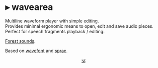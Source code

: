 # ▸ wavearea

Multiline waveform player with simple editing.<br/>
Provides minimal ergonomic means to open, edit and save audio pieces.<br/>
Perfect for speech fragments playback / editing.

<!-- [Demo](https://dy.github.io/wavearea?src=https://ia800207.us.archive.org/29/items/MLKDream/MLKDream_64kb.mp3). -->
[Forest sounds](https://dy.github.io/wavearea?src=https://cdn.freesound.org/previews/147/147582_1728127-lq.mp3).

Based on [wavefont](https://github.com/dy/wavefont) and [sprae](https://github.com/dy/sprae).

<!--
## Operations

All operations on audio are reflected in URL as:

```
?src=path/to/audio&clip=300-400&br=100..200..300&del=0-10..10-20&mute=10-20&...
```

Operations are applied to source in turn.
Supported operations are (measured in blocks, each block is 1024 samples wide):

* `src=path/to/audio` – load source file by URL. Can be wav, mp3 or ogg, or any other format supported by browser.
* `norm` – normalize audio - make sure max volume is 1.
* `clip=from-to` – slice audio to indicated range.
* `br=at..at..at...` – break audio by segments at indicated points.
* `del=from-to..from-to..from-to...` – delete fragments of audio.
-->
<!-- * `fadein=start-duration`, `fadeout=start-duration` -->


<p align=center><a href="https://github.com/krishnized/license/">🕉</a></p>
